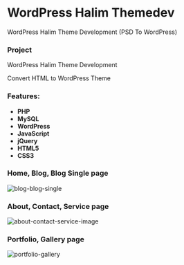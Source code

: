 # WordPress Halim Themedev
WordPress  Halim Theme Development (PSD To  WordPress)


### Project 

WordPress Halim Theme Development

Convert HTML to WordPress Theme


### Features: 
- **PHP**
- **MySQL**
- **WordPress**
- **JavaScript**
- **jQuery**
- **HTML5**
- **CSS3**


### Home, Blog, Blog Single page

![blog-blog-single](https://github.com/AbuSayedDev/wp-halim-themedev/assets/48875366/0ad51c07-3abe-456c-96d4-8376cd5a902c)

### About, Contact, Service page

![about-contact-service-image](https://github.com/AbuSayedDev/wp-halim-themedev/assets/48875366/99c00d14-6643-4815-abdb-755516114290)

### Portfolio, Gallery page

![portfolio-gallery](https://github.com/AbuSayedDev/wp-halim-themedev/assets/48875366/1319c598-3bca-4e3d-b2db-30a079364fc4)

